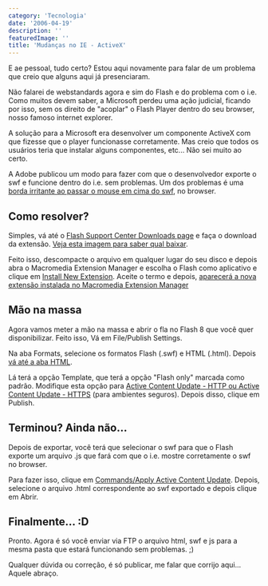 ```yaml
---
category: 'Tecnologia'
date: '2006-04-19'
description: ''
featuredImage: ''
title: 'Mudanças no IE - ActiveX'
---
```


E ae pessoal, tudo certo? Estou aqui novamente para falar de um problema que creio que alguns aqui já presenciaram.

Não falarei de webstandards agora e sim do Flash e do problema com o i.e. Como muitos devem saber, a Microsoft perdeu uma ação judicial, ficando por isso, sem os direito de "acoplar" o Flash Player dentro do seu browser, nosso famoso internet explorer.

A solução para a Microsoft era desenvolver um componente ActiveX com que fizesse que o player funcionasse corretamente. Mas creio que todos os usuários teria que instalar alguns componentes, etc... Não sei muito ao certo.

A Adobe publicou um modo para fazer com que o desenvolvedor exporte o swf e funcione dentro do i.e. sem problemas. Um dos problemas é uma [borda irritante ao passar o mouse em cima do swf](/uploads/erro.gif), no browser.

## Como resolver?

Simples, vá até o [Flash Support Center Downloads page](http://www.macromedia.com/support/flash/downloads.html#flash8) e faça o download da extensão. [Veja esta imagem para saber qual baixar](/uploads/tela01.gif).

Feito isso, descompacte o arquivo em qualquer lugar do seu disco e depois abra o Macromedia Extension Manager e escolha o Flash como aplicativo e clique em [Install New Extension](/uploads/tela02.gif). Aceite o termo e depois, [aparecerá a nova extensão instalada no Macromedia Extension Manager](/uploads/tela03.gif)

## Mão na massa

Agora vamos meter a mão na massa e abrir o fla no Flash 8 que você quer disponibilizar. Feito isso, Vá em File/Publish Settings.

Na aba Formats, selecione os formatos Flash (.swf) e HTML (.html). Depois [vá até a aba HTML](/uploads/tela04.gif).

Lá terá a opção Template, que terá a opção "Flash only" marcada como padrão. Modifique esta opção para [Active Content Update - HTTP ou Active Content Update - HTTPS](/uploads/tela05.gif) (para ambientes seguros). Depois disso, clique em Publish.

## Terminou? Ainda não...

Depois de exportar, você terá que selecionar o swf para que o Flash exporte um arquivo .js que fará com que o i.e. mostre corretamente o swf no browser.

Para fazer isso, clique em [Commands/Apply Active Content Update](/uploads/tela06.gif). Depois, selecione o arquivo .html correspondente ao swf exportado e depois clique em Abrir.

## Finalmente... :D

Pronto. Agora é só você enviar via FTP o arquivo html, swf e js para a mesma pasta que estará funcionando sem problemas. ;)

Qualquer dúvida ou correção, é só publicar, me falar que corrijo aqui... Aquele abraço.
